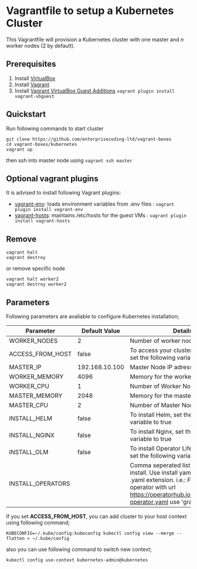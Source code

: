 # Vagrantfile to setup a Kubernetes Cluster
  
This Vagrantfile will provision a Kubernetes cluster with one master and _n_ worker nodes (2 by default).
  
## Prerequisites

1. Install [VirtualBox](https://www.virtualbox.org/wiki/Downloads)
2. Install [Vagrant](https://vagrantup.com/)
3. Install [Vagrant VirtualBox Guest Additions](https://github.com/dotless-de/vagrant-vbguest) `vagrant plugin install vagrant-vbguest`

  
## Quickstart

Run following commands to start cluster

```shell
git clone https://github.com/enterprisecoding-ltd/vagrant-boxes
cd vagrant-boxes/kubernetes
vagrant up
```
  
then ssh into master node using `vagrant ssh master`
  
## Optional vagrant plugins

It is advised to install following Vagrant plugins:
  
-  [vagrant-env](https://github.com/gosuri/vagrant-env): loads environment variables from .env files : `vagrant plugin install vagrant-env`
-  [vagrant-hosts](https://github.com/oscar-stack/vagrant-hosts): maintains /etc/hosts for the guest VMs : `vagrant plugin install vagrant-hosts`
  
## Remove


```shell
vagrant halt
vagrant destroy
```

or remove specific node

```shell
vagrant halt worker2
vagrant destroy worker2
```

## Parameters

Following parameters are avaliable to configure Kubernetes installation;
   
| Parameter | Default Value | Details
|--|--|--|
| WORKER_NODES | 2 | Number of worker nodes |
| ACCESS_FROM_HOST | false | To access your cluster from the host, set the following variable to true |
| MASTER_IP | 192.168.10.100 | Master Node IP adress |
| WORKER_MEMORY | 4096 | Memory for the worker VMs |
| WORKER_CPU | 1 | Number of Worker Node CPU  |
| MASTER_MEMORY | 2048 | Memory for the master VM |
| MASTER_CPU | 2 | Number of Master Node CPU |
| INSTALL_HELM | false | To install Helm, set the following variable to true |
| INSTALL_NGINX | false | To install Nginx, set the following variable to true |
| INSTALL_OLM | false | To install Operator Lifecycle Manager, set the following variable to true |
| INSTALL_OPERATORS |  | Comma seperated list of operators to install. Use install yaml name without .yaml extension. i.e.: For grafana operator with url https://operatorhub.io/install/grafana-operator.yaml use 'grafana-operator' |
  
  
If you set **ACCESS_FROM_HOST**, you can add cluster to your host context using following command;

```shell
KUBECONFIG=~/.kube/config:kubeconfig kubectl config view --merge --flatten > ~/.kube/config
```

also you can use following command to switch new context;

```shell
kubectl config use-context kubernetes-admin@kubernetes
```